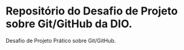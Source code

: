 # Repositório do Desafio de Projeto sobre Git/GitHub da DIO.
Desafio de Projeto Prático sobre Git/GitHub.
